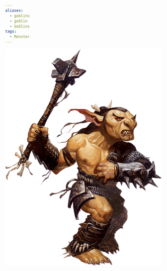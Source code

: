 ```yaml
---
aliases:
  - goblins
  - goblin
  - Goblins
tags:
  - Monster
---
```

![500](images/Pasted%20image%2020240527160633.png)